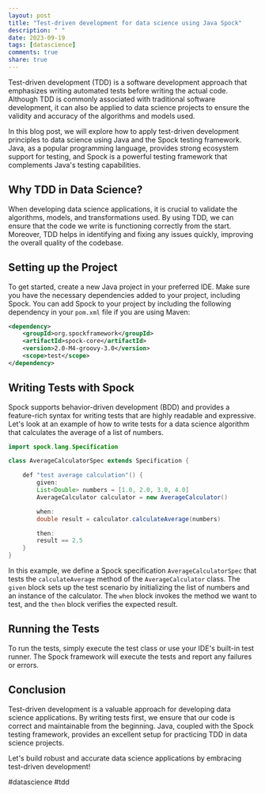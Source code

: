 ```yaml
---
layout: post
title: "Test-driven development for data science using Java Spock"
description: " "
date: 2023-09-19
tags: [datascience]
comments: true
share: true
---
```


Test-driven development (TDD) is a software development approach that emphasizes writing automated tests before writing the actual code. Although TDD is commonly associated with traditional software development, it can also be applied to data science projects to ensure the validity and accuracy of the algorithms and models used.

In this blog post, we will explore how to apply test-driven development principles to data science using Java and the Spock testing framework. Java, as a popular programming language, provides strong ecosystem support for testing, and Spock is a powerful testing framework that complements Java's testing capabilities.

## Why TDD in Data Science?

When developing data science applications, it is crucial to validate the algorithms, models, and transformations used. By using TDD, we can ensure that the code we write is functioning correctly from the start. Moreover, TDD helps in identifying and fixing any issues quickly, improving the overall quality of the codebase.

## Setting up the Project

To get started, create a new Java project in your preferred IDE. Make sure you have the necessary dependencies added to your project, including Spock. You can add Spock to your project by including the following dependency in your `pom.xml` file if you are using Maven:

```xml
<dependency>
    <groupId>org.spockframework</groupId>
    <artifactId>spock-core</artifactId>
    <version>2.0-M4-groovy-3.0</version>
    <scope>test</scope>
</dependency>
```

## Writing Tests with Spock

Spock supports behavior-driven development (BDD) and provides a feature-rich syntax for writing tests that are highly readable and expressive. Let's look at an example of how to write tests for a data science algorithm that calculates the average of a list of numbers.

```java
import spock.lang.Specification

class AverageCalculatorSpec extends Specification {

    def "test average calculation"() {
        given:
        List<Double> numbers = [1.0, 2.0, 3.0, 4.0]
        AverageCalculator calculator = new AverageCalculator()

        when:
        double result = calculator.calculateAverage(numbers)

        then:
        result == 2.5
    }
}
```

In this example, we define a Spock specification `AverageCalculatorSpec` that tests the `calculateAverage` method of the `AverageCalculator` class. The `given` block sets up the test scenario by initializing the list of numbers and an instance of the calculator. The `when` block invokes the method we want to test, and the `then` block verifies the expected result.

## Running the Tests

To run the tests, simply execute the test class or use your IDE's built-in test runner. The Spock framework will execute the tests and report any failures or errors.

## Conclusion

Test-driven development is a valuable approach for developing data science applications. By writing tests first, we ensure that our code is correct and maintainable from the beginning. Java, coupled with the Spock testing framework, provides an excellent setup for practicing TDD in data science projects.

Let's build robust and accurate data science applications by embracing test-driven development!

#datascience #tdd